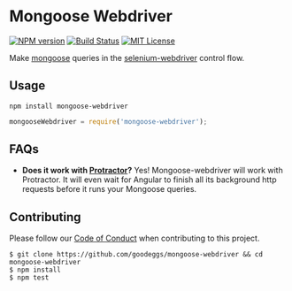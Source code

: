 # Mongoose Webdriver

[![NPM
version](http://img.shields.io/npm/v/mongoose-webdriver.svg?style=flat)](https://www.npmjs.org/package/mongoose-webdriver)
[![Build Status](http://img.shields.io/travis/goodeggs/mongoose-webdriver/master.svg?style=flat)](https://travis-ci.org/goodeggs/mongoose-webdriver)
[![MIT License](http://img.shields.io/badge/license-mit-blue.svg?style=flat)](https://github.com/goodeggs/mongoose-webdriver/blob/master/LICENSE.md)

Make [mongoose](http://mongoosejs.com/) queries in the [selenium-webdriver](http://docs.seleniumhq.org/projects/webdriver/) control flow.

## Usage

```
npm install mongoose-webdriver
```

```javascript
mongooseWebdriver = require('mongoose-webdriver');
```

## FAQs

- **Does it work with [Protractor](http://angular.github.io/protractor/)?**
  Yes! Mongoose-webdriver will work with Protractor. It will even wait for
  Angular to finish all its background http requests before it runs your
  Mongoose queries.

## Contributing

Please follow our [Code of Conduct](https://github.com/goodeggs/mongoose-webdriver/blob/master/CODE_OF_CONDUCT.md) when contributing to this project.

```
$ git clone https://github.com/goodeggs/mongoose-webdriver && cd mongoose-webdriver
$ npm install
$ npm test
```
